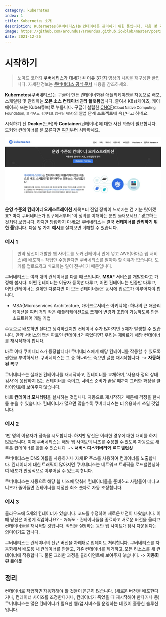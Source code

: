 ```yaml
---
category: kubernetes
index: 1
title: Kubernetes 소개
description: Kubernetes(쿠버네티스)는 컨테이너를 관리하기 위한 툴입니다. 다음 몇 가지 예시를 살펴보면 이해할 수 있습니다.
image: https://github.com/aroundus/aroundus.github.io/blob/master/posts/kubernetes/cover.jpg?raw=true
date: 2021-12-26
---
```


# 시작하기

> 노마드 코더의 [쿠버네티스가 대세가 된 이유 3가지](https://youtu.be/S3FVcdZcZnA) 영상의 내용을 재구성한 글입니다. 자세한 정보는 [쿠버네티스 공식 문서](https://kubernetes.io/ko/docs/concepts/overview/what-is-kubernetes/) 내용을 참조하세요.

**Kubernetes**(쿠버네티스)는 구글이 만든 컨테이너화된 애플리케이션을 자동으로 배포, 스케일링 및 관리하는 **오픈 소스 컨테이너 관리 플랫폼**입니다. 줄여서 K8s(케이츠, 케이에이츠) 또는 Kube(큐브)로 부릅니다. 구글이 설립한 [CNCF](https://www.cncf.io/)<small>(Cloud Native Computing Foundation, 클라우드 네이티브 컴퓨팅 재단)</small>의 졸업 단계 프로젝트에 속한다고 하네요.

시작하기 전 **Docker**(도커)와 **Container**(컨테이너)에 대한 사전 학습이 필요합니다. 도커와 컨테이너를 잘 모른다면 [여기](/docker/introduction)부터 시작하세요.

![쿠버네티스 공식 사이트에서 소개한 정의](./kubernetes-introduction.jpg)

**운영 수준의 컨테이너 오케스트레이션** 제목부터 진입 장벽이 느껴지는 건 기분 탓이겠죠? 마치 쿠버네티스가 입구에서부터 '이 정의를 이해하는 분만 들어오세요.' 경고하는 것처럼 보입니다. 하지만 당황하지 마세요! 쿠버네티스는 결국 **컨테이너를 관리하기 위한 툴**입니다. 다음 몇 가지 **예시**를 살펴보면 이해할 수 있습니다.

### 예시 1

> 만약 당신이 개발한 웹 사이트를 도커 컨테이너 안에 넣고 AWS(아마존 웹 서비스)에 배포하는 작업만 수행한다면 쿠버네티스를 알아야 할 이유가 없습니다. 도커를 업로드하고 배포하는 일이 전부이기 때문입니다.

쿠버네티스는 여러 개의 컨테이너를 다룰 때 쓰입니다. **MSA*** 서비스를 개발한다고 가정해 봅시다. 어떤 컨테이너는 이용자 등록만 다루고, 어떤 컨테이너는 인증만 다루고, 어떤 컨테이너는 결제만 다룬다면 이 모든 컨테이너들은 동시에 업로드가 이루어져야 합니다.

* MSA(Microservices Architecture, 마이크로서비스 아키텍처): 하나의 큰 애플리케이션을 여러 개의 작은 애플리케이션으로 쪼개어 변경과 조합이 가능하도록 만든 소프트웨어 개발 기법

수동으로 배포하면 된다고 생각하겠지만 컨테이너 수가 많아지면 문제가 발생할 수 있습니다. 만약 서비스의 핵심 파트인 컨테이너가 죽었다면? 우리는 재빠르게 해당 컨테이너를 재시작해야 합니다.

바로 이때 쿠버네티스가 등장합니다! 쿠버네티스에게 해당 컨테이너를 작동할 수 있도록 권한을 부여하세요. 쿠버네티스는 그 중 하나라도 죽으면 낼름 재시작합니다. -> **자동화된 복구**

쿠버네티스는 실패한 컨테이너를 재시작하고, 컨테이너를 교체하며, '사용자 정의 상태 검사'에 응답하지 않는 컨테이너를 죽이고, 서비스 준비가 끝날 때까지 그러한 과정을 클라이언트에 보여주지 않습니다.

바로 **컨테이너 모니터링**을 실시하는 것입니다. 자동으로 재시작하기 때문에 걱정을 한시름 놓을 수 있습니다. 컨테이너가 많으면 많을수록 쿠버네티스는 더 유용하게 쓰일 것입니다.

### 예시 2

1만 명의 이용자가 접속을 시도합니다. 하지만 당신은 이러한 경우에 대한 대비를 하지 않았습니다. 이때 쿠버네티스는 해당 웹 사이트의 니즈를 수용할 수 있도록 자동으로 새로운 컨테이너를 만들 수 있습니다. -> **서비스 디스커버리와 로드 밸런싱**

쿠버네티스는 DNS 이름을 사용하거나 자체 IP 주소를 사용하여 컨테이너를 노출합니다. 컨테이너에 대한 트래픽이 많아지면 쿠버네티스는 네트워크 트래픽을 로드밸런싱하여 배포가 안정적으로 이루어질 수 있도록 합니다.

쿠버네티스는 자동으로 해당 웹 니즈에 맞춰서 컨테이너들을 준비하고 사람들이 떠나고 니즈가 줄어들면 컨테이너를 지정한 최소 숫자로 자동 조정합니다.

### 예시 3

클라우드에 5개의 컨테이너가 있습니다. 코드를 수정하여 새로운 버전이 나왔습니다. 이때 당신은 어떻게 작업하나요? *- 아마도 -*  컨테이너들을 종료하고 새로운 버전을 올리고 컨테이너들을 재시작할 것입니다. 작업을 실행하는 동안 웹 사이트가 잠시 다운된다는 의미이기도 합니다.

쿠버네티스는 컨테이너의 신규 버전을 차례대로 업데이트 처리합니다. 쿠버네티스를 자동화해서 배포용 새 컨테이너를 만들고, 기존 컨테이너를 제거하고, 모든 리소스를 새 컨테이너에 적용합니다. 물론 그러한 과정을 클라이언트에 보여주지 않습니다. -> **자동화된 롤아웃**

## 정리

컨테이너로 작업하면 자동화해야 할 것들이 은근히 많습니다. (새로운 버전을 배포한다거나, 컨테이너 사이즈를 조정한다거나, 컨테이너가 죽었을 때 재시작해야 한다거나 등) 쿠버네티스는 많은 컨테이너가 필요한 웹/앱 서비스를 운영하는 데 있어 훌륭한 솔루션입니다.
